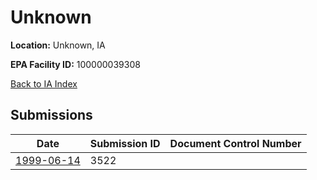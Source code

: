 # Unknown

**Location:** Unknown, IA

**EPA Facility ID:** 100000039308

[Back to IA Index](../../index.md)

## Submissions

| Date | Submission ID | Document Control Number |
|------|--------------|-------------------------|
| [1999-06-14](submissions/3522.md) | 3522 |  |
